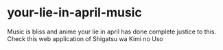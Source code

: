 # your-lie-in-april-music
Music is bliss and anime your lie in april has done complete justice to this. Check this web application of Shigatsu wa Kimi no Uso
